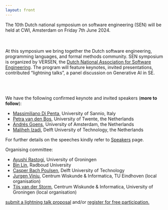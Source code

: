 ```yaml
---
layout: front
---
```


<p class="lead">

The 10th Dutch national symposium on software engineering (SEN) will be held at CWI, Amsterdam on Friday 7th June 2024.

<br><br>
At this symposium we bring together the Dutch software engineering, programming languages, and formal methods community. SEN symposium is organized by VERSEN, the <a href="https://www.versen.nl/">Dutch National Association
for Software Engineering</a>. 
The program will feature keynotes, invited presentations, contributed “lightning talks”, a panel discussion on Generative AI in SE.

<br><br>
<!--We will offer talks by the following keynote and invited speakers:-->
We have the following confirmed keynote and invited speakers (<b>more to follow</b>):
<ul>
    <li> <a href="https://mdipenta.github.io/">Massimiliano Di Penta</a>, University of Sannio, Italy </li>
    <li> <a href="https://petravdbos.nl/">Petra van den Bos</a>, University of Twente, the Netherlands</li>
    <li> <a href="https://goens.org/">Andrés Goens</a>, University of Amsterdam, the Netherlands</li>
    <li> <a href="https://malihehizadi.github.io/PersonalWebsite/">Maliheh Izadi</a>, Delft University of Technology, the Netherlands</li>
</ul>
<p class="lead">
 For further details on the speeches kindly refer to <a href="speakers/index.html">Speakers</a> page.

<!-- </p>
The SEN Symposium is organized by <a href="https://www.versen.nl/">VERSEN</a>.
<br/> -->
<p class="lead">
Organising committee:
<ul>

<li><a href="https://ayushirastogi.github.io/">Ayushi Rastogi</a>,  University of Groningen</li>
<li><a href="https://binlin.info/">Bin Lin</a>, Radboud University</li>
<li><a href="http://casperbp.net/">Casper Bach Poulsen</a>, Delft University of Technology</li>

<li><a href="https://homepages.cwi.nl/~jurgenv/">Jurgen Vinju</a>, Centrum Wiskunde & Informatica, TU Eindhoven (local organisation)</li>
<li><a href="https://homepages.cwi.nl/~storm/">Tijs van der Storm</a>, Centrum Wiskunde & Informatica, University of Groningen (local organisation)</li>
</ul>

<a href="/Call for Contributions/">submit a lightning talk proposal</a> and/or <a href="/registration/">register for free participation.</a>
